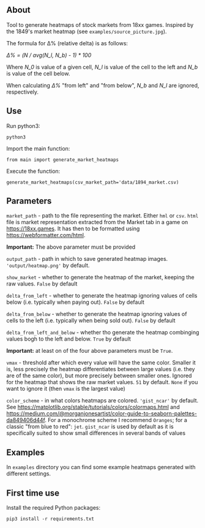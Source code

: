 ## About

Tool to generate heatmaps of stock markets from 18xx games.
Inspired by the 1849's market heatmap (see `examples/source_picture.jpg`).

The formula for Δ% (relative delta) is as follows:

_Δ% = (N / avg(N_l, N_b) - 1) * 100_

Where _N_0_ is value of a given cell, _N_l_ is value of the cell to the left and _N_b_ is value of the cell below.

When calculating _Δ%_ "from left" and "from below", _N_b_ and _N_l_ are ignored, respectively.

## Use

Run python3:

`python3`

Import the main function:

`from main import generate_market_heatmaps`

Execute the function:

`generate_market_heatmaps(csv_market_path='data/1894_market.csv)`

## Parameters

`market_path` - path to the file representing the market. Either `hml` or `csv`.
`html` file is market representation extracted from the Market tab in a game on https://18xx.games.
It has then to be formatted using https://webformatter.com/html.

**Important:** The above parameter must be provided

`output_path` - path in which to save generated heatmap images. `'output/heatmap.png'` by default.

`show_market` - whether to generate the heatmap of the market, keeping the raw values.
`False` by default

`delta_from_left` - whether to generate the heatmap ignoring values of cells below
(i.e. typically when paying out).
`False` by default

`delta_from_below` - whether to generate the heatmap ignoring values of cells to the left
(i.e. typically when being sold out).
`False` by default

`delta_from_left_and_below` - whether tho generate the heatmap combinging values bogh to the left and below.
`True` by default

**Important:** at least on of the four above parameters must be `True`.

`vmax` - threshold after which every value will have the same color.
Smaller it is, less precisely the heatmap differentiates between large values (i.e. they are of the same color),
but more precisely between smaller ones. Ignored for the heatmap that shows the raw market values.
`51` by default. `None` if you want to ignore it (then `vmax` is the largest value)

`color_scheme` - in what colors heatmaps are colored. `'gist_ncar'` by default.
See https://matplotlib.org/stable/tutorials/colors/colormaps.html and https://medium.com/@morganjonesartist/color-guide-to-seaborn-palettes-da849406d44f.
For a monochrome scheme I recommend `Oranges`; for a classic "from blue to red": `jet`.
`gist_ncar` is used by default as it is specifically suited to show small differences in several bands of values

## Examples

In `examples` directory you can find some example heatmaps generated with different settings.

## First time use

Install the required Python packages:

`pip3 install -r requirements.txt`